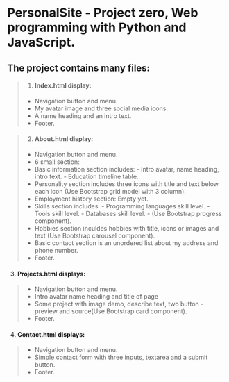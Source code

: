 # PersonalSite - Project zero, Web programming with Python and JavaScript.
## The project contains many files:
 
> 1. #### Index.html display:
> - Navigation button and menu.
> - My avatar image and three social media icons.
> - A name heading and an intro text.
> - Footer.

> 2. #### About.html display:
> - Navigation button and menu.
> - 6 small section:
> - Basic information section includes:
    - Intro avatar, name heading, intro text.
    - Education timeline table.
> - Personality section includes three icons with title and text below each icon (Use Bootstrap grid model with 3 column).
> - Employment history section: Empty yet.
> - Skills section includes:
    - Programming languages skill level.
    - Tools skill level.
    - Databases skill level.
    - (Use Bootstrap progress component).
> - Hobbies section inculdes hobbies with title, icons or images and text (Use Bootstrap carousel component).
> - Basic contact section is an unordered list about my address and phone number.
> - Footer.
3. #### Projects.html displays:
> - Navigation button and menu.
> - Intro avatar name heading and title of page
> - Some project with image demo, describe text, two button - preview and source(Use Bootstrap card component).
> - Footer.
4. #### Contact.html displays:
> - Navigation button and menu.
> - Simple contact form with three inputs, textarea and a submit button. 
> - Footer.
